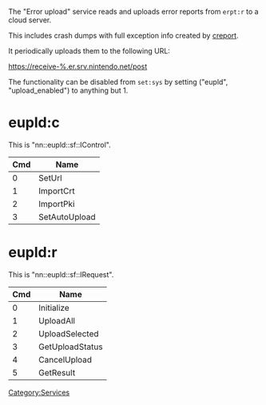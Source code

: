 The "Error upload" service reads and uploads error reports from `erpt:r`
to a cloud server.

This includes crash dumps with full exception info created by
[creport](Creport.md "wikilink").

It periodically uploads them to the following URL:

<https://receive-%.er.srv.nintendo.net/post>

The functionality can be disabled from `set:sys` by setting ("eupld",
"upload\_enabled") to anything but 1.

# eupld:c

This is "nn::eupld::sf::IControl".

| Cmd | Name          |
| --- | ------------- |
| 0   | SetUrl        |
| 1   | ImportCrt     |
| 2   | ImportPki     |
| 3   | SetAutoUpload |

# eupld:r

This is "nn::eupld::sf::IRequest".

| Cmd | Name            |
| --- | --------------- |
| 0   | Initialize      |
| 1   | UploadAll       |
| 2   | UploadSelected  |
| 3   | GetUploadStatus |
| 4   | CancelUpload    |
| 5   | GetResult       |

[Category:Services](Category:Services "wikilink")
